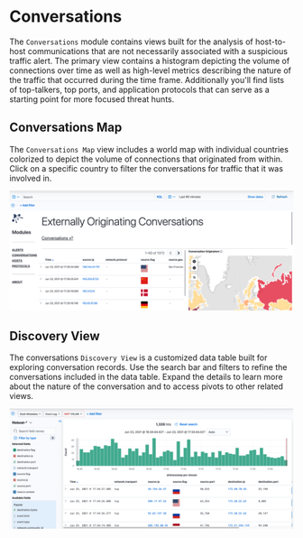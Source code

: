 # Conversations

The `Conversations` module contains views built for the analysis of host-to-host communications that are not necessarily associated with a suspicious traffic alert.  The primary view contains a histogram depicting the volume of connections over time as well as high-level metrics describing the nature of the traffic that occurred during the time frame. Additionally you'll find lists of top-talkers, top ports, and application protocols that can serve as a starting point for more focused threat hunts.

## Conversations Map

The `Conversations Map` view includes a world map with individual countries colorized to depict the volume of connections that originated from within.  Click on a specific country to filter the conversations for traffic that it was involved in.  

<p align="center">
    <img src="../../../data/img/kibana_conversation_map.png" />
</p>

## Discovery View

The conversations `Discovery View` is a customized data table built for exploring conversation records.  Use the search bar and filters to refine the conversations included in the data table.  Expand the details to learn more about the nature of the conversation and to access pivots to other related views. 

<p align="center">
    <img src="../../../data/img/kibana_conversations_discovery_view.png" />
</p>
